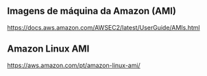 ## Imagens de máquina da Amazon (AMI)

https://docs.aws.amazon.com/AWSEC2/latest/UserGuide/AMIs.html

## Amazon Linux AMI
https://aws.amazon.com/pt/amazon-linux-ami/